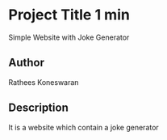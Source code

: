 # Project Title 1 min

Simple Website with Joke Generator

## Author

Rathees Koneswaran

## Description

It is a website which contain a joke generator